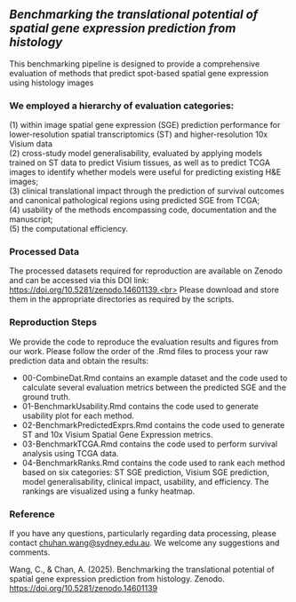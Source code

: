 ## _Benchmarking the translational potential of spatial gene expression prediction from histology_

This benchmarking pipeline is designed to provide a comprehensive evaluation of methods that predict spot-based spatial gene expression using histology images

### We employed a hierarchy of evaluation categories: 
(1) within image spatial gene expression (SGE) prediction performance for lower-resolution spatial transcriptomics (ST) and higher-resolution 10x Visium data<br> 
(2) cross-study model generalisability, evaluated by applying models trained on ST data to predict Visium tissues, as well as to predict TCGA images to identify whether models were useful for predicting existing H&E images;<br>
(3) clinical translational impact through the prediction of survival outcomes and canonical pathological regions using predicted SGE from TCGA;<br>
(4) usability of the methods encompassing code, documentation and the manuscript;<br>
(5) the computational efficiency.<br>

### Processed Data
The processed datasets required for reproduction are available on Zenodo and can be accessed via this DOI link:<br>
https://doi.org/10.5281/zenodo.14601139.<br>
Please download and store them in the appropriate directories as required by the scripts.

### Reproduction Steps
We provide the code to reproduce the evaluation results and figures from our work. Please follow the order of the .Rmd files to process your raw prediction data and obtain the results:

- 00-CombineDat.Rmd contains an example dataset and the code used to calculate several evaluation metrics between the predicted SGE and the ground truth.
- 01-BenchmarkUsability.Rmd contains the code used to generate usability plot for each method.
- 02-BenchmarkPredictedExprs.Rmd contains the code used to generate ST and 10x Visium Spatial Gene Expression metrics.
- 03-BenchmarkTCGA.Rmd contains the code used to perform survival analysis using TCGA data.
- 04-BenchmarkRanks.Rmd contains the code used to rank each method based on six categories: ST SGE prediction, Visium SGE prediction, model generalisability, clinical impact, usability, and efficiency. The rankings are visualized using a funky heatmap.

### Reference
If you have any questions, particularly regarding data processing, please contact chuhan.wang@sydney.edu.au. We welcome any suggestions and comments.

Wang, C., & Chan, A. (2025). Benchmarking the translational potential of spatial gene expression prediction from histology. Zenodo. https://doi.org/10.5281/zenodo.14601139
